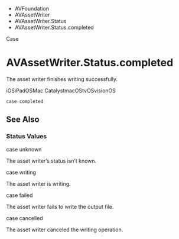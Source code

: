 

- AVFoundation
- AVAssetWriter
- AVAssetWriter.Status
-  AVAssetWriter.Status.completed 

Case

# AVAssetWriter.Status.completed

The asset writer finishes writing successfully.

iOSiPadOSMac CatalystmacOStvOSvisionOS

``` source
case completed
```

## See Also

### Status Values

case unknown

The asset writer’s status isn’t known.

case writing

The asset writer is writing.

case failed

The asset writer fails to write the output file.

case cancelled

The asset writer canceled the writing operation.

